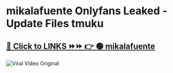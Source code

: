 
 # mikalafuente Onlyfans Leaked - Update Files tmuku

## <h2><a href="https://clipsfans.com/mikalafuente&ref=git">🔗 Click to LINKS ⏩⏩ 👉 🟢 mikalafuente </a></h2>

<a href="https://clipsfans.com/mikalafuente&ref=git" rel="nofollow" data-target="animated-image.originalLink"><img src="https://i.ibb.co.com/xMMVF88/686577567.gif" alt="Viral Video Original" style="max-width: 100%; display: inline-block;" data-target="animated-image.originalImage"></a>

